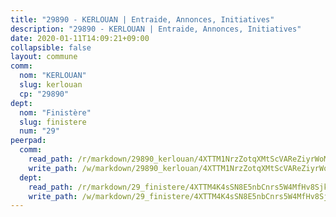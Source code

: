 ```yaml
---
title: "29890 - KERLOUAN | Entraide, Annonces, Initiatives"
description: "29890 - KERLOUAN | Entraide, Annonces, Initiatives"
date: 2020-01-11T14:09:21+09:00
collapsible: false
layout: commune
comm:
  nom: "KERLOUAN"
  slug: kerlouan
  cp: "29890"
dept:
  nom: "Finistère"
  slug: finistere
  num: "29"
peerpad:
  comm:
    read_path: /r/markdown/29890_kerlouan/4XTTM1NrzZotqXMtScVAReZiyrWoMaSFKKnjeTJMRKTdfpgsR
    write_path: /w/markdown/29890_kerlouan/4XTTM1NrzZotqXMtScVAReZiyrWoMaSFKKnjeTJMRKTdfpgsR-K3TgUkXUj9FoNnkm2ez4td3UZL3u72Hzyyp3NxigFbRQyckmvonkNKC3G1gyVK6woopnCxEEazpvg5LQvTcpoZB3rzRY4CmZF4FJfByGSJzpD4yjdU5vAXpjVfBQzjneLFFMiAXh
  dept:
    read_path: /r/markdown/29_finistere/4XTTM4K4sSN8E5nbCnrs5W4MfHv8SjkZXZkMiZwJKZCUFreuC
    write_path: /w/markdown/29_finistere/4XTTM4K4sSN8E5nbCnrs5W4MfHv8SjkZXZkMiZwJKZCUFreuC-K3TgUmttHvLKDBu5vxQ3oPzTia91UxXiaB3vEFjsHJiDiJD9aQfr6ibvcPa75Eo3oX7ob78s9tVxCKrtPM9bLAmDziVCSFjEgZbp3rqL8Ji8Q5aZhxfTcqkGX75WxHS6TQxtiQQ6
---
```


